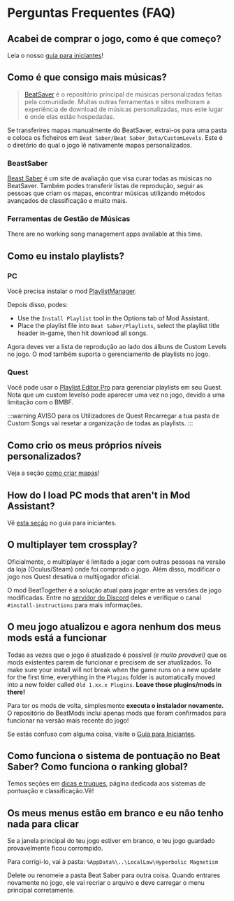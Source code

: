 # Perguntas Frequentes (FAQ)

## Acabei de comprar o jogo, como é que começo?
Leia o nosso [guia para iniciantes](/beginners-guide.md)!

## Como é que consigo mais músicas?
> [BeatSaver](https://beatsaver.com) é o repositório principal de músicas personalizadas feitas pela comunidade. Muitas outras ferramentas e sites melhoram a experiência de download de músicas personalizadas, mas este lugar é onde elas estão hospedadas.

Se transferires mapas manualmente do BeatSaver, extrai-os para uma pasta e coloca os ficheiros em `Beat Saber/Beat Saber_Data/CustomLevels`. Este é o diretório do qual o jogo lê nativamente mapas personalizados.

### BeastSaber
[Beast Saber](https://www.bsaber.com) é um site de avaliação que visa curar todas as músicas no BeatSaver. Também podes transferir listas de reprodução, seguir as pessoas que criam os mapas, encontrar músicas utilizando métodos avançados de classificação e muito mais.

### Ferramentas de Gestão de Músicas

There are no working song management apps available at this time.

## Como eu instalo playlists?

### PC
Você precisa instalar o mod [PlaylistManager](https://github.com/rithik-b/PlaylistManager/releases/latest).

Depois disso, podes:

* Use the `Install Playlist` tool in the Options tab of Mod Assistant.
* Place the playlist file into `Beat Saber/Playlists`, select the playlist title header in-game, then hit download all songs.

Agora deves ver a lista de reprodução ao lado dos álbuns de Custom Levels no jogo. O mod também suporta o gerenciamento de playlists no jogo.

### Quest
Você pode usar o [Playlist Editor Pro](https://beatsaberquest.com/bmbf/my-tools/playlist-editor-pro/) para gerenciar playlists em seu Quest. Nota que um custom levelsó pode aparecer uma vez no jogo, devido a uma limitação com o BMBF.

:::warning AVISO para os Utilizadores de Quest Recarregar a tua pasta de Custom Songs vai resetar a organização de todas as playlists. :::

## Como crio os meus próprios níveis personalizados?
Veja a seção [como criar mapas](/mapping/)!

## How do I load PC mods that aren't in Mod Assistant?
Vê [esta seção](/pc-modding.md#manual-installation) no guia para iniciantes.

## O multiplayer tem crossplay?
Oficialmente, o multiplayer é limitado a jogar com outras pessoas na versão da loja (Oculus/Steam) onde foi comprado o jogo. Além disso, modificar o jogo nos Quest desativa o multijogador oficial.

O mod BeatTogether é a solução atual para jogar entre as versões de jogo modificadas. Entre no [servidor do Discord](https://discord.com/invite/gezGrFG4tz) deles e verifique o canal `#install-instructions` para mais informações.

## O meu jogo atualizou e agora nenhum dos meus mods está a funcionar
Todas as vezes que o jogo é atualizado é possível *(e muito provável)* que os mods existentes parem de funcionar e precisem de ser atualizados. To make sure your install will not break when the game runs on a new update for the first time, everything in the `Plugins` folder is automatically moved into a new folder called `Old 1.xx.x Plugins`. **Leave those plugins/mods in there!**

Para ter os mods de volta, simplesmente **executa o instalador novamente.**  
O repositório do BeatMods inclui apenas mods que foram confirmados para funcionar na versão mais recente do jogo!

Se estás confuso com alguma coisa, visite o [Guia para Iniciantes](/beginners-guide.md).

## Como funciona o sistema de pontuação no Beat Saber? Como funciona o ranking global?
Temos seções em [dicas e truques](/grips-and-tricks.md), página dedicada aos sistemas de pontuação e classificação.Vê!

## Os meus menus estão em branco e eu não tenho nada para clicar
Se a janela principal do teu jogo estiver em branco, o teu jogo guardado provavelmente ficou corrompido.

Para corrigi-lo, vai à pasta: `%AppData%\..\LocalLow\Hyperbolic Magnetism`

Delete ou renomeie a pasta Beat Saber para outra coisa. Quando entrares novamente no jogo, ele vai recriar o arquivo e deve carregar o menu principal corretamente.
